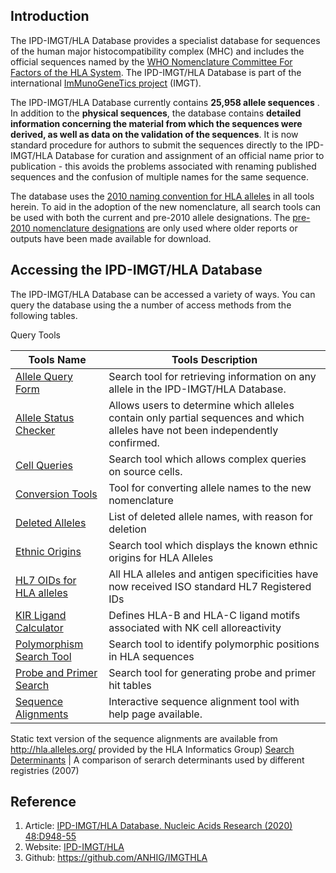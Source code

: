 ## Introduction
The IPD-IMGT/HLA Database provides a specialist database for sequences of the human major histocompatibility complex (MHC) and includes the official sequences named by the [WHO Nomenclature Committee For Factors of the HLA System](http://hla.alleles.org/nomenclature/committee.html). The IPD-IMGT/HLA Database is part of the international [ImMunoGeneTics project](http://www.imgt.org/) (IMGT).

The IPD-IMGT/HLA Database currently contains **25,958 allele sequences** . In addition to the **physical sequences**, the database contains **detailed information concerning the material from which the sequences were derived, as well as data on the validation of the sequences**. It is now standard procedure for authors to submit the sequences directly to the IPD-IMGT/HLA Database for curation and assignment of an official name prior to publication - this avoids the problems associated with renaming published sequences and the confusion of multiple names for the same sequence. 

The database uses the [2010 naming convention for HLA alleles](http://hla.alleles.org/nomenclature/naming.html) in all tools herein. To aid in the adoption of the new nomenclature, all search tools can be used with both the current and pre-2010 allele designations. The [pre-2010 nomenclature designations](http://hla.alleles.org/nomenclature/naming_prev.html) are only used where older reports or outputs have been made available for download.

## Accessing the IPD-IMGT/HLA Database
The IPD-IMGT/HLA Database can be accessed a variety of ways. You can query the database using the a number of access methods from the following tables.

Query Tools

Tools Name | Tools Description
---|---
[Allele Query Form](https://www.ebi.ac.uk/ipd/imgt/hla/allele.html) | Search tool for retrieving information on any allele in the IPD-IMGT/HLA Database.
[Allele Status Checker](https://www.ebi.ac.uk/ipd/imgt/hla/all_confirm.html) | Allows users to determine which alleles contain only partial sequences and which alleles have not been independently confirmed.
[Cell Queries](https://www.ebi.ac.uk/ipd/imgt/hla/cell_query.html) | Search tool which allows complex queries on source cells.
[Conversion Tools](https://www.ebi.ac.uk/ipd/imgt/hla/convert_name.html) | Tool for converting allele names to the new nomenclature
[Deleted Alleles](https://www.ebi.ac.uk/cgi-bin/ipd/imgt/hla/deleted.cgi) | List of deleted allele names, with reason for deletion
[Ethnic Origins](https://www.ebi.ac.uk/ipd/imgt/hla/ethnicity.html) | Search tool which displays the known ethnic origins for HLA Alleles
[HL7 OIDs for HLA alleles](https://www.ebi.ac.uk/ipd/imgt/hla/isoid.html) | All HLA alleles and antigen specificities have now received ISO standard HL7 Registered IDs
[KIR Ligand Calculator](https://www.ebi.ac.uk/ipd/kir/ligand.html) | Defines HLA-B and HLA-C ligand motifs associated with NK cell alloreactivity
[Polymorphism Search Tool](https://www.ebi.ac.uk/ipd/imgt/hla/polymorph.html) | Search tool to identify polymorphic positions in HLA sequences
[Probe and Primer Search](https://www.ebi.ac.uk/ipd/imgt/hla/probe.html) | Search tool for generating probe and primer hit tables
[Sequence Alignments](https://www.ebi.ac.uk/ipd/imgt/hla/align.html) | Interactive sequence alignment tool with help page available.

Static text version of the sequence alignments are available from http://hla.alleles.org/ provided by the HLA Informatics Group)
[Search Determinants](https://www.ebi.ac.uk/ipd/imgt/hla/searchdet.html) | A comparison of serarch determinants used by different registries (2007)

## Reference
1. Article:  [IPD-IMGT/HLA Database. Nucleic Acids Research (2020) 48:D948-55](https://academic.oup.com/nar/article/48/D1/D948/5610347?searchresult=1)
2. Website: [IPD-IMGT/HLA ](https://www.ebi.ac.uk/ipd/imgt/hla/)
3. Github: https://github.com/ANHIG/IMGTHLA
